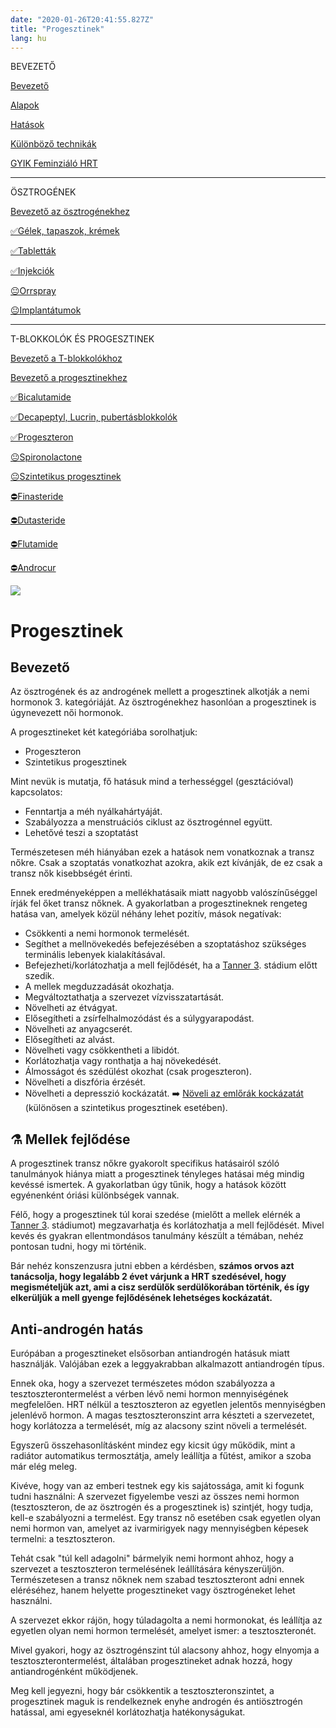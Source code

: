 ```yaml
---
date: "2020-01-26T20:41:55.827Z"
title: "Progesztinek"
lang: hu
---
```


<div class="floating-columns">

<div class="floating-bar">

BEVEZETŐ

[Bevezető](/#/entry?id=feminizalo-hormonterapia)

[Alapok](/#/entry?id=feminizalo-hormonterapia-alapok)

[Hatások](/#/entry?id=feminizalo-hormonterapia-hatasok)

[Különböző technikák](/#/entry?id=feminizalo-hormonterapia-technikak)

[GYIK Feminziáló HRT](/#/entry?id=feminizalo-hormonterapia-gyik)

<hr />

ÖSZTROGÉNEK

[Bevezető az ösztrogénekhez](/#/entry?id=osztrogenek)

[✅Gélek, tapaszok, krémek](/#/entry?id=feminizalo-gelek-tapaszok-kremek)

[✅Tabletták](/#/entry?id=feminizalo-tablettak)

[✅Injekciók](/#/entry?id=feminizalo-injekciok)

[😐Orrspray](/#/entry?id=orrspray)

[😐Implantátumok](/#/entry?id=implantatumok)

<hr />

T-BLOKKOLÓK ÉS PROGESZTINEK

[Bevezető a T-blokkolókhoz](/#/entry?id=t-blokkolok)

[Bevezető a progesztinekhez](/#/entry?id=progesztinek)

[✅Bicalutamide](/#/entry?id=bicalutamide)

[✅Decapeptyl, Lucrin, pubertásblokkolók](/#/entry?id=decapeptyl)

[✅Progeszteron](/#/entry?id=progeszteron)

[😐Spironolactone](/#/entry?id=spironolactone)

[😐Szintetikus progesztinek](/#/entry?id=szintetikus-progesztinek)

[⛔Finasteride](/#/entry?id=finasteride)

[⛔Dutasteride](/#/entry?id=dutasteride)

[⛔Flutamide](/#/entry?id=flutamide)

[⛔Androcur](/#/entry?id=androcur)

</div>

<div class="wiki-content">

<div class="header-image"><img src="assets/images/undraw_medical_care.svg" /></div>

# Progesztinek

## Bevezető

Az ösztrogének és az androgének mellett a progesztinek alkotják a nemi hormonok 3. kategóriáját. Az ösztrogénekhez hasonlóan a progesztinek is úgynevezett női hormonok.

A progesztineket két kategóriába sorolhatjuk: 

* Progeszteron
* Szintetikus progesztinek 

Mint nevük is mutatja, fő hatásuk mind a terhességgel (gesztációval) kapcsolatos:

* Fenntartja a méh nyálkahártyáját.
* Szabályozza a menstruációs ciklust az ösztrogénnel együtt.
* Lehetővé teszi a szoptatást

Természetesen méh hiányában ezek a hatások nem vonatkoznak a transz nőkre. Csak a szoptatás vonatkozhat azokra, akik ezt kívánják, de ez csak a transz nők kisebbségét érinti.

Ennek eredményeképpen a mellékhatásaik miatt nagyobb valószínűséggel írják fel őket transz nőknek. A gyakorlatban a progesztineknek rengeteg hatása van, amelyek közül néhány lehet pozitív, mások negatívak:

* Csökkenti a nemi hormonok termelését.
* Segíthet a mellnövekedés befejezésében a szoptatáshoz szükséges terminális lebenyek kialakításával.
* Befejezheti/korlátozhatja a mell fejlődését, ha a [Tanner 3](https://en.wikipedia.org/wiki/Tanner_scale). stádium előtt szedik.
* A mellek megduzzadását okozhatja.
* Megváltoztathatja a szervezet vízvisszatartását.
* Növelheti az étvágyat.
* Elősegítheti a zsírfelhalmozódást és a súlygyarapodást.
* Növelheti az anyagcserét.
* Elősegítheti az alvást.
* Növelheti vagy csökkentheti a libidót.
* Korlátozhatja vagy ronthatja a haj növekedését.
* Álmosságot és szédülést okozhat (csak progeszteron).
* Növelheti a diszfória érzését.
* Növelheti a depresszió kockázatát.
➡️ [Növeli az emlőrák kockázatát](https://en.wikipedia.org/wiki/Progesterone_(medication)#Breast_cancer) (különösen a szintetikus progesztinek esetében).

## ⚗️ Mellek fejlődése
A progesztinek transz nőkre gyakorolt specifikus hatásairól szóló tanulmányok hiánya miatt a progesztinek tényleges hatásai még mindig kevéssé ismertek. A gyakorlatban úgy tűnik, hogy a hatások között egyénenként óriási különbségek vannak.

Félő, hogy a progesztinek túl korai szedése (mielőtt a mellek elérnék a [Tanner 3](https://en.wikipedia.org/wiki/Tanner_scale). stádiumot) megzavarhatja és korlátozhatja a mell fejlődését. Mivel kevés és gyakran ellentmondásos tanulmány készült a témában, nehéz pontosan tudni, hogy mi történik.

Bár nehéz konszenzusra jutni ebben a kérdésben, **számos orvos azt tanácsolja, hogy legalább 2 évet várjunk a HRT szedésével, hogy megismételjük azt, ami a cisz serdülők serdülőkorában történik, és így elkerüljük a mell gyenge fejlődésének lehetséges kockázatát.**

## Anti-androgén hatás

Európában a progesztineket elsősorban antiandrogén hatásuk miatt használják. Valójában ezek a leggyakrabban alkalmazott antiandrogén típus.

Ennek oka, hogy a szervezet természetes módon szabályozza a tesztoszterontermelést a vérben lévő nemi hormon mennyiségének megfelelően. HRT nélkül a tesztoszteron az egyetlen jelentős mennyiségben jelenlévő hormon. A magas tesztoszteronszint arra készteti a szervezetet, hogy korlátozza a termelését, míg az alacsony szint növeli a termelését.

Egyszerű összehasonlításként mindez egy kicsit úgy működik, mint a radiátor automatikus termosztátja, amely leállítja a fűtést, amikor a szoba már elég meleg.

Kivéve, hogy van az emberi testnek egy kis sajátossága, amit ki fogunk tudni használni: A szervezet figyelembe veszi az összes nemi hormon (tesztoszteron, de az ösztrogén és a progesztinek is) szintjét, hogy tudja, kell-e szabályozni a termelést. Egy transz nő esetében csak egyetlen olyan nemi hormon van, amelyet az ivarmirigyek nagy mennyiségben képesek termelni: a tesztoszteron. 

Tehát csak "túl kell adagolni" bármelyik nemi hormont ahhoz, hogy a szervezet a tesztoszteron termelésének leállítására kényszerüljön. Természetesen a transz nőknek nem szabad tesztoszteront adni ennek eléréséhez, hanem helyette progesztineket vagy ösztrogéneket lehet használni. 

A szervezet ekkor rájön, hogy túladagolta a nemi hormonokat, és leállítja az egyetlen olyan nemi hormon termelését, amelyet ismer: a tesztoszteronét.

Mivel gyakori, hogy az ösztrogénszint túl alacsony ahhoz, hogy elnyomja a tesztoszterontermelést, általában progesztineket adnak hozzá, hogy antiandrogénként működjenek.

Meg kell jegyezni, hogy bár csökkentik a tesztoszteronszintet, a progesztinek maguk is rendelkeznek enyhe androgén és antiösztrogén hatással, ami egyeseknél korlátozhatja hatékonyságukat.

</div>
